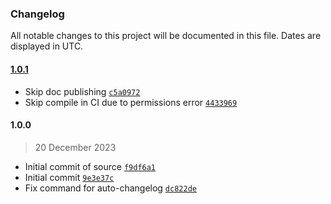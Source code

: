 ### Changelog

All notable changes to this project will be documented in this file. Dates are displayed in UTC.

#### [1.0.1](https://github.com/isotoma/pg-user-and-database-cdk/compare/1.0.0...1.0.1)

- Skip doc publishing [`c5a0972`](https://github.com/isotoma/pg-user-and-database-cdk/commit/c5a097266a8364c93fe09bc0196e85515ee488ce)
- Skip compile in CI due to permissions error [`4433969`](https://github.com/isotoma/pg-user-and-database-cdk/commit/44339697eeeddcf199d7098f71f1babb4fb9e243)

#### 1.0.0

> 20 December 2023

- Initial commit of source [`f9df6a1`](https://github.com/isotoma/pg-user-and-database-cdk/commit/f9df6a186b0cd6ef32477f1f4fd2490e7148fb17)
- Initial commit [`9e3e37c`](https://github.com/isotoma/pg-user-and-database-cdk/commit/9e3e37cb9f8b1ebd81d4270274d7ad3ce2f4c717)
- Fix command for auto-changelog [`dc822de`](https://github.com/isotoma/pg-user-and-database-cdk/commit/dc822dec6c2180de67e4f3e89c8b1eaf43816fb2)
